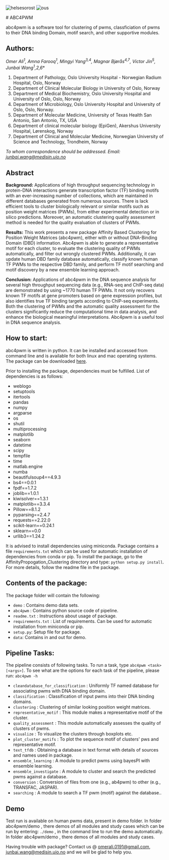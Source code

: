 ![helsesorost](https://user-images.githubusercontent.com/79196757/116503417-50eaa000-a8b6-11eb-9925-382c86dc97c9.png) ![ous](https://user-images.githubusercontent.com/79196757/116503445-652e9d00-a8b6-11eb-8985-df71a9a4b9f2.png)

<head>
<!-- Google tag (gtag.js) -->
<script async src="https://www.googletagmanager.com/gtag/js?id=G-2D7L85HVYY"></script>
<script>
  window.dataLayer = window.dataLayer || [];
  function gtag(){dataLayer.push(arguments);}
  gtag('js', new Date());

  gtag('config', 'G-2D7L85HVYY');
</script>
</head>
# ABC4PWM

abc4pwm is a software tool for clustering of pwms, classficiation of pwms to their DNA binding Domain, motif search, and other supportive modules.

## Authors:

**Omer Ali<sup>1</sup>, Amna Farooq<sup>1</sup>, Mingyi Yang<sup>3,4</sup>, Magnar Bjørås<sup>4,7</sup>, Victor Jin<sup>5</sup>, Junbai Wang<sup>1*,2,6</sup>**

1. Department of Pathology, Oslo University Hospital - Norwegian Radium Hospital, Oslo, Norway
2. Department of Clinical Molecular Biology in University of Oslo, Norway
3. Department of Medical Biochemistry, Oslo University Hospital and University of Oslo, Oslo, Norway
4. Department of Microbiology, Oslo University Hospital and University of Oslo, Oslo, Norway.
5. Department of Molecular Medicine, University of Texas Health San Antonio, San Antonio, TX, USA
6. Department of clinical molecular biology (EpiGen), Akershus University Hospital, Lørenskog, Norway
7. Department of Clinical and Molecular Medicine, Norwegian University of Science and Technology, Trondheim, Norway

*To whom correspondence should be addressed. Email: junbai.wang@medisin.uio.no*

## Abstract

**Background:**
Applications of high throughput sequencing technology in protein-DNA interactions generate transcription factor (TF) binding motifs with an ever-increasing number of collections, which are maintained in different databases generated from numerous sources. There is lack efficient tools to cluster biologically relevant or similar motifs such as position weight matrices (PWMs), from either experimental detection or in silico predictions. Moreover, an automatic clustering quality assessment method is needed for the quality evaluation of clusters of PWMs.

**Results:**
This work presents a new package Affinity Based Clustering for Position Weight Matrices (abc4pwm), either with or without DNA-Binding Domain (DBD) information. Abc4pwm is able to generate a representative motif for each cluster, to evaluate the clustering quality of PWMs automatically, and filter out wrongly clustered PWMs. Additionally, it can update human DBD family database automatically, classify known human TF PWMs to the respective DBD family, and perform TF motif searching and motif discovery by a new ensemble learning approach.

**Conclusion:**
Applications of abc4pwm in the DNA sequence analysis for several high throughput sequencing data (e.g., RNA-seq and ChIP-seq data) are demonstrated by using ~1770 human TF PWMs. It not only recovers known TF motifs at gene promoters based on gene expression profiles, but also identifies true TF binding targets according to ChIP-seq experiments. Both the clustering of PWMs and the automatic quality assessment for the clusters significantly reduce the computational time in data analysis, and enhance the biological meaningful interpretations. Abc4pwm is a useful tool in DNA sequence analysis.

## How to start:

abc4pwm is written in python. It can be installed and accessed from command line and is available for both linux and mac operating systems. The package can be downloaded [here](https://github.com/abc4pwm/abc4pwm).

Prior to installing the package, dependencies must be fulfilled. List of dependencies is as follows:

- weblogo
- setuptools
- itertools
- pandas
- numpy
- argparse
- os
- shutil
- multiprocessing
- matplotlib
- seaborn
- datetime
- scipy
- tempfile
- time
- matlab.engine
- numba
- beautifulsoup4==4.9.3
- bs4==0.0.1
- fpdf==1.7.2
- joblib==1.0.1
- kiwisolver==1.3.1
- matplotlib==3.3.4
- Pillow==8.1.2
- pyparsing==2.4.7
- requests==2.22.0
- scikit-learn==0.24.1
- sklearn==0.0
- urllib3==1.24.2

It is advised to install dependencies using miniconda. Package contains a file `requirements.txt` which can be used for automatic installation of dependencies from conda or pip. To install the package, go to the AffinityPropogation_Clustering directory and type: `python setup.py install`. For more details, follow the readme file in the package.

## Contents of the package:

The package folder will contain the following:

- `demo` : Contains demo data sets.
- `abc4pwm` : Contains python source code of pipeline.
- `readme.txt` : Instructions about usage of package.
- `requirements.txt` : List of requirements. Can be used for automatic installation from miniconda or pip.
- `setup.py`: Setup file for package.
- `data`: Contains in and out for demo.

## Pipeline Tasks:

The pipeline consists of following tasks. To run a task, type `abc4pwm <task> [<args>]`. To see what are the options for each task of the pipeline, please run: `abc4pwm -h`

- `cleandatabase_for_classification` : Uniformly TF named database for associating pwms with DNA binding domain.
- `classification` : Classification of input pwms into their DNA binding domains.
- `clustering` : Clustering of similar looking position weight matrices.
- `representative_motif` : This module makes a representative motif of the cluster.
- `quality_assessment` : This module automatically assesses the quality of clusters of pwms.
- `visualize` : To visualize the clusters through boxplots etc.
- `plot_cluster_motifs` : To plot the sequence motif of clusters' pws and representative motif.
- `text_tfdb` : Obtaining a database in text format with details of sources and names used in package.
- `ensemble_learning` : A module to predict pwms using bayesPI with ensemble learning.
- `ensemble_investigate` : A module to cluster and search the predicted pwms against a database.
- `conversion` : Conversion of files from one (e.g., ab4pwm) to other (e.g., TRANSFAC, JASPAR).
- `searching` : A module to search a TF pwm (motif) against the database..

## Demo

Test run is available on human pwms data, present in demo folder. In folder abc4pwm/demo , there demos of all modules and study cases which can be run by entering: `./demo` , in the command line to run the demo automatically. In folder abc4pwm/demo , there demos of all modules and study cases.

Having trouble with package? Contact us @ omerali.0191@gmail.com, junbai.wang@medisin.uio.no and we will be glad to help you.


